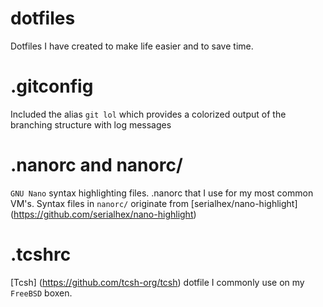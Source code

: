 dotfiles
========

Dotfiles I have created to make life easier and to save time.

.gitconfig
========
Included the alias `git lol` which provides a colorized output of the branching structure with log messages


.nanorc and nanorc/
========
`GNU Nano` syntax highlighting files. .nanorc that I use for my most common VM's. Syntax files in `nanorc/` originate from [serialhex/nano-highlight] 
(https://github.com/serialhex/nano-highlight)

.tcshrc
========
[Tcsh] (https://github.com/tcsh-org/tcsh) dotfile I commonly use on my `FreeBSD` boxen.
